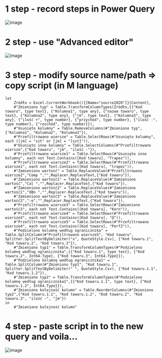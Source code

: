 # 1 step - record steps in Power Query

![image](https://user-images.githubusercontent.com/103432222/226887311-59863757-e17f-48b7-9dc6-d68c779871cc.png)

# 2 step - use "Advanced editor"

![image](https://user-images.githubusercontent.com/103432222/226887561-14268071-7772-49d8-a4e4-4bd847425a21.png)

# 3 step - modify source name/path => copy script (in M language)

```
let
    Źródło = Excel.CurrentWorkbook(){[Name="source2020"]}[Content],
    #"Zmieniono typ" = Table.TransformColumnTypes(Źródło,{{"Kod towaru", type text}, {"Kolumna1", type any}, {"nazwa towaru", type text}, {"Kolumna2", type any}, {"jm", type text}, {"Kolumna3", type any}, {"ilość +", type number}, {"przychód", type number}, {"ilość -", type number}, {"rozchód", type number}}),
    #"Usunięto kolumny" = Table.RemoveColumns(#"Zmieniono typ",{"Kolumna1", "Kolumna2", "Kolumna3"}),
    #"Przefiltrowano wiersze" = Table.SelectRows(#"Usunięto kolumny", each ([jm] = "szt" or [jm] = "[szt]")),
    #"Usunięto inne kolumny" = Table.SelectColumns(#"Przefiltrowano wiersze",{"Kod towaru", "jm", "ilość -"}),
    #"Przefiltrowano wiersze1" = Table.SelectRows(#"Usunięto inne kolumny", each not Text.Contains([Kod towaru], "Trapez")),
    #"Przefiltrowano wiersze2" = Table.SelectRows(#"Przefiltrowano wiersze1", each not Text.Contains([Kod towaru], "trapez")),
    #"Zamieniono wartość" = Table.ReplaceValue(#"Przefiltrowano wiersze2","Comp ","",Replacer.ReplaceText,{"Kod towaru"}),
    #"Zamieniono wartość1" = Table.ReplaceValue(#"Zamieniono wartość","Cal ","",Replacer.ReplaceText,{"Kod towaru"}),
    #"Zamieniono wartość2" = Table.ReplaceValue(#"Zamieniono wartość1","OBn ","",Replacer.ReplaceText,{"Kod towaru"}),
    #"Zamieniono wartość3" = Table.ReplaceValue(#"Zamieniono wartość2","-o","",Replacer.ReplaceText,{"Kod towaru"}),
    #"Przefiltrowano wiersze3" = Table.SelectRows(#"Zamieniono wartość3", each not Text.Contains([Kod towaru], "Kern")),
    #"Przefiltrowano wiersze4" = Table.SelectRows(#"Przefiltrowano wiersze3", each not Text.Contains([Kod towaru], "Q")),
    #"Przefiltrowano wiersze5" = Table.SelectRows(#"Przefiltrowano wiersze4", each not Text.Contains([Kod towaru], "PerfZ")),
    #"Podzielono kolumnę według ogranicznika" = Table.SplitColumn(#"Przefiltrowano wiersze5", "Kod towaru", Splitter.SplitTextByDelimiter("x", QuoteStyle.Csv), {"Kod towaru.1", "Kod towaru.2", "Kod towaru.3"}),
    #"Zmieniono typ1" = Table.TransformColumnTypes(#"Podzielono kolumnę według ogranicznika",{{"Kod towaru.1", type text}, {"Kod towaru.2", Int64.Type}, {"Kod towaru.3", Int64.Type}}),
    #"Podzielono kolumnę według ogranicznika1" = Table.SplitColumn(#"Zmieniono typ1", "Kod towaru.1", Splitter.SplitTextByDelimiter(" ", QuoteStyle.Csv), {"Kod towaru.1.1", "Kod towaru.1.2"}),
    #"Zmieniono typ2" = Table.TransformColumnTypes(#"Podzielono kolumnę według ogranicznika1",{{"Kod towaru.1.1", type text}, {"Kod towaru.1.2", Int64.Type}}),
    #"Zmieniono kolejność kolumn" = Table.ReorderColumns(#"Zmieniono typ2",{"Kod towaru.1.1", "Kod towaru.1.2", "Kod towaru.2", "Kod towaru.3", "ilość -", "jm"})
in
    #"Zmieniono kolejność kolumn"
 ```
 # 4 step - paste script in to the new query and voila...
 
 ![image](https://user-images.githubusercontent.com/103432222/226889630-a725d069-3e7d-4a4b-8759-69225792c790.png)

